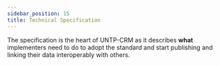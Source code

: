 ```yaml
---
sidebar_position: 15
title: Technical Specification
---
```


The specification is the heart of UNTP-CRM as it describes **what** implementers need to do to adopt the standard and start publishing and linking their data interoperably with others. 

